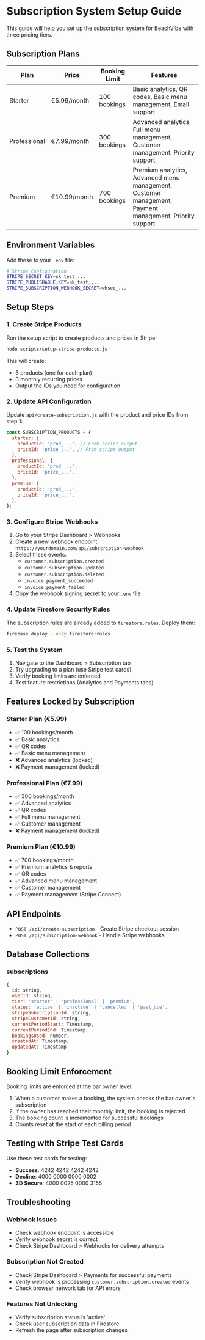 # Subscription System Setup Guide

This guide will help you set up the subscription system for BeachVibe with three pricing tiers.

## Subscription Plans

| Plan | Price | Booking Limit | Features |
|------|-------|---------------|----------|
| Starter | €5.99/month | 100 bookings | Basic analytics, QR codes, Basic menu management, Email support |
| Professional | €7.99/month | 300 bookings | Advanced analytics, Full menu management, Customer management, Priority support |
| Premium | €10.99/month | 700 bookings | Premium analytics, Advanced menu management, Customer management, Payment management, Priority support |

## Environment Variables

Add these to your `.env` file:

```bash
# Stripe Configuration
STRIPE_SECRET_KEY=sk_test_...
STRIPE_PUBLISHABLE_KEY=pk_test_...
STRIPE_SUBSCRIPTION_WEBHOOK_SECRET=whsec_...
```

## Setup Steps

### 1. Create Stripe Products

Run the setup script to create products and prices in Stripe:

```bash
node scripts/setup-stripe-products.js
```

This will create:
- 3 products (one for each plan)
- 3 monthly recurring prices
- Output the IDs you need for configuration

### 2. Update API Configuration

Update `api/create-subscription.js` with the product and price IDs from step 1:

```javascript
const SUBSCRIPTION_PRODUCTS = {
  starter: {
    productId: 'prod_...', // From script output
    priceId: 'price_...', // From script output
  },
  professional: {
    productId: 'prod_...',
    priceId: 'price_...',
  },
  premium: {
    productId: 'prod_...',
    priceId: 'price_...',
  },
};
```

### 3. Configure Stripe Webhooks

1. Go to your Stripe Dashboard > Webhooks
2. Create a new webhook endpoint: `https://yourdomain.com/api/subscription-webhook`
3. Select these events:
   - `customer.subscription.created`
   - `customer.subscription.updated`
   - `customer.subscription.deleted`
   - `invoice.payment_succeeded`
   - `invoice.payment_failed`
4. Copy the webhook signing secret to your `.env` file

### 4. Update Firestore Security Rules

The subscription rules are already added to `firestore.rules`. Deploy them:

```bash
firebase deploy --only firestore:rules
```

### 5. Test the System

1. Navigate to the Dashboard > Subscription tab
2. Try upgrading to a plan (use Stripe test cards)
3. Verify booking limits are enforced
4. Test feature restrictions (Analytics and Payments tabs)

## Features Locked by Subscription

### Starter Plan (€5.99)
- ✅ 100 bookings/month
- ✅ Basic analytics
- ✅ QR codes
- ✅ Basic menu management
- ❌ Advanced analytics (locked)
- ❌ Payment management (locked)

### Professional Plan (€7.99)
- ✅ 300 bookings/month
- ✅ Advanced analytics
- ✅ QR codes
- ✅ Full menu management
- ✅ Customer management
- ❌ Payment management (locked)

### Premium Plan (€10.99)
- ✅ 700 bookings/month
- ✅ Premium analytics & reports
- ✅ QR codes
- ✅ Advanced menu management
- ✅ Customer management
- ✅ Payment management (Stripe Connect)

## API Endpoints

- `POST /api/create-subscription` - Create Stripe checkout session
- `POST /api/subscription-webhook` - Handle Stripe webhooks

## Database Collections

### subscriptions
```javascript
{
  id: string,
  userId: string,
  tier: 'starter' | 'professional' | 'premium',
  status: 'active' | 'inactive' | 'cancelled' | 'past_due',
  stripeSubscriptionId: string,
  stripeCustomerId: string,
  currentPeriodStart: Timestamp,
  currentPeriodEnd: Timestamp,
  bookingsUsed: number,
  createdAt: Timestamp,
  updatedAt: Timestamp
}
```

## Booking Limit Enforcement

Booking limits are enforced at the bar owner level:
1. When a customer makes a booking, the system checks the bar owner's subscription
2. If the owner has reached their monthly limit, the booking is rejected
3. The booking count is incremented for successful bookings
4. Counts reset at the start of each billing period

## Testing with Stripe Test Cards

Use these test cards for testing:

- **Success**: 4242 4242 4242 4242
- **Decline**: 4000 0000 0000 0002
- **3D Secure**: 4000 0025 0000 3155

## Troubleshooting

### Webhook Issues
- Check webhook endpoint is accessible
- Verify webhook secret is correct
- Check Stripe Dashboard > Webhooks for delivery attempts

### Subscription Not Created
- Check Stripe Dashboard > Payments for successful payments
- Verify webhook is processing `customer.subscription.created` events
- Check browser network tab for API errors

### Features Not Unlocking
- Verify subscription status is 'active'
- Check user subscription data in Firestore
- Refresh the page after subscription changes
